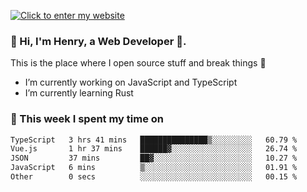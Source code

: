 [![Click to enter my website](https://github.com/zh30/zh30/assets/7930156/bb82b0df-3fb8-4136-8522-734cd2b27f6a)](https://blog.zhanghe.dev) 

### 👋 Hi, I'm Henry, a Web Developer 🚀.

This is the place where I open source stuff and break things :rofl:

- I’m currently working on JavaScript and TypeScript
- I’m currently learning Rust

### 💪 This week I spent my time on

<!--START_SECTION:waka-->

```txt
TypeScript   3 hrs 41 mins   ███████████████▒░░░░░░░░░   60.79 %
Vue.js       1 hr 37 mins    ██████▓░░░░░░░░░░░░░░░░░░   26.74 %
JSON         37 mins         ██▓░░░░░░░░░░░░░░░░░░░░░░   10.27 %
JavaScript   6 mins          ▒░░░░░░░░░░░░░░░░░░░░░░░░   01.91 %
Other        0 secs          ░░░░░░░░░░░░░░░░░░░░░░░░░   00.15 %
```

<!--END_SECTION:waka-->

